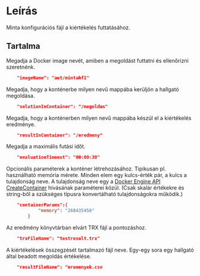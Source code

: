 # Leírás

Minta konfigurációs fájl a kiértékelés futtatásához.

## Tartalma

Megadja a Docker image nevét, amiben a megoldást futtatni és ellenőrizni szeretnénk.

```json
    "imageName": "aut/mintahf1"
```

Megadja, hogy a konténerbe milyen nevű mappába kerüljön a hallgató megoldása.

```json
    "solutionInContainer": "/megoldas"
```

Megadja, hogy a konténerben milyen nevű mappába készül el a kiértékelés eredménye.

```json
    "resultInContainer": "/eredmeny"
```

Megadja a maximális futási időt.

```json
    "evaluationTimeout": "00:00:30"
```

Opcionális paraméterek a konténer létrehozásához. Tipikusan pl. használható memória mérete. Minden elem egy kulcs-érték pár, a kulcs a tulajdonság neve. A tulajdonság neve egy a [Docker Engine API CreateContainer](https://docs.docker.com/engine/api/v1.30/#operation/ContainerCreate) hívásának paraméterei közül. (Csak skalár értékekre és string-ből a szükséges típusra konvertálható tulajdonságokra működik.)

```json
    "containerParams":{
            "memory": "268435456"
        }
```

Az eredmény könyvtárban elvárt TRX fájl a pontozáshoz.

```json
    "trxFileName": "testresult.trx"
```

A kiértékelések összegzését tartalmazó fájl neve. Egy-egy sora egy hallgató által beadott megoldás értékelése.

```json
    "resultFileName": "eremenyek.csv
```